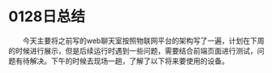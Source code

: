 # 0128日总结

&emsp;&emsp;今天主要将之前写的web聊天室按照物联网平台的架构写了一遍，计划在下周的时候进行展示，但是后续运行时遇到一些问题，需要结合前端页面进行测试，问题有待解决。下午的时候去现场一趟，了解了以下将来要使用的设备。